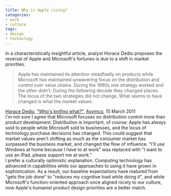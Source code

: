 ```yaml
---
title: Why is Apple rising?
categories:
- work
- culture
tags:
- design
- technology
---
```


In a characteristically insightful article, analyst Horace Dediu proposes the reversal of Apple and Microsoft's fortunes is due to a shift in market priorities.

> Apple has maintained its attention steadfastly on products while Microsoft has maintained unwavering focus on the distribution and control over value chains. During the 1990s one strategy worked and the other didn’t. During the following decade they changed places. The locus of the two strategies did not change. What seems to have changed is what the market values.

[Horace Dediu][1], ["Who's knifing what?"][2], [Asymco][3], 15 March 2011  
I'm not sure I agree that Microsoft focuses on distribution control more than product development.  Distribution is important, of course: Apple has always sold to people while Microsoft sold to businesses, and the locus of technology purchase decisions has changed.  This could suggest that market values aren't shifting as much as the consumer market has surpassed the business market, and changed the flow of influence.  "I'll use Windows at home because I have to at work" was replaced with "I want to use an iPad, please support me at work."  
I prefer a culturally optimistic explanation.  Computing technology has advanced in capabilities while our approaches to using it have grown in sophistication.  As a result, our baseline expectations have matured from "gets the job done" to "reduces my cognitive load while doing it", and while Microsoft's function-oriented approach once aligned nicely to our culture, now Apple's humanist product design priorities are a better match.

   [1]: http://twitter.com/jnd1er
   [2]: http://www.asymco.com/2011/03/15/whos-knifing-what/
   [3]: http://www.asymco.com/
